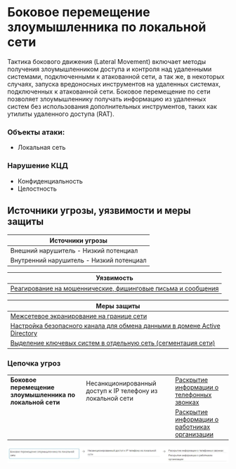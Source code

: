# Боковое перемещение злоумышленника по локальной сети
Тактика бокового движения (Lateral Movement) включает методы получения злоумышленником доступа и контроля над удаленными системами, подключенными к атакованной сети, а так же, в некоторых случаях, запуска вредоносных инструментов на удаленных системах, подключенных к атакованной сети. Боковое перемещение по сети позволяет злоумышленнику получать информацию из удаленных систем без использования дополнительных инструментов, таких как утилиты удаленного доступа (RAT).

### Объекты атаки:
+ Локальная сеть

### Нарушение КЦД
+ Конфиденциальность
+ Целостность


## Источники угрозы, уязвимости и меры защиты
|Источники угрозы|
|-|
|Внешний нарушитель - Низкий потенциал|
|Внутренний нарушитель - Низкий потенциал|

|Уязвимость|
|--------|
|[Реагирование на мошеннические, фишинговые письма и сообщения](/vkr/vulnerabilities/page1)|

|Меры защиты|
|--------|
|[Межсетевое экранирование на границе сети](/vkr/measures/page8)|
|[Настройка безопасного канала для обмена данными в домене Active Directory](/vkr/measures/page17)|
|[Выделение ключевых систем в отдельную сеть (сегментация сети)](/vkr/measures/page20)|

### Цепочка угроз
||||
|-|-|-|
|**Боковое перемещение злоумышленника по локальной сети**|Несанкционированный доступ к IP телефону из локальной сети|[Раскрытие информации о телефонных звонках](/vkr/threats/page17)|
|||[Раскрытие информации о работниках организации](/vkr/threats/page12)|


![Цепочка угроз](image/img1.JPG "Цепочка угроз")
